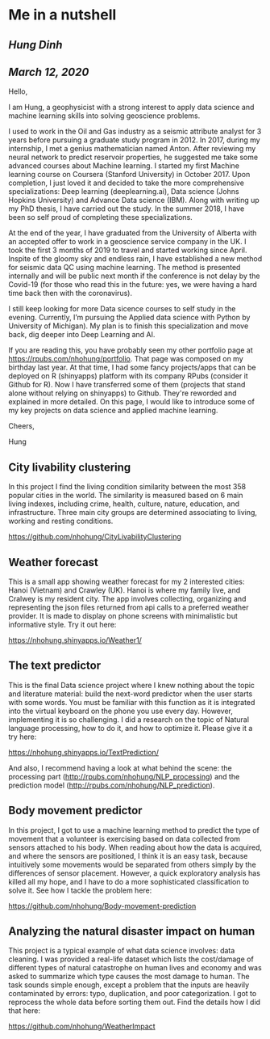 # Me in a nutshell

## *Hung Dinh*
## *March 12, 2020*

Hello,

I am Hung, a geophysicist with a strong interest to apply data science and machine learning skills into solving geoscience problems.

I used to work in the Oil and Gas industry as a seismic attribute analyst for 3 years before pursuing a graduate study program in 2012. In 2017, during my internship, I met a genius mathematician named Anton. After reviewing my neural network to predict reservoir properties, he suggested me take some advanced courses about Machine learning. I started my first Machine learning course on Coursera (Stanford University) in October 2017. Upon completion, I just loved it and decided to take the more comprehensive specializations: Deep learning (deeplearning.ai), Data science (Johns Hopkins University) and Advance Data science (IBM). Along with writing up my PhD thesis, I have carried out the study. In the summer 2018, I have been so self proud of completing these specializations.

At the end of the year, I have graduated from the University of Alberta with an accepted offer to work in a geoscience service company in the UK. I took the first 3 months of 2019 to travel and started working since April. Inspite of the gloomy sky and endless rain, I have established a new method for seismic data QC using machine learning. The method is presented internally and will be public next month if the conference is not delay by the Covid-19 (for those who read this in the future: yes, we were having a hard time back then with the coronavirus).

I still keep looking for more Data sicence courses to self study in the evening. Currently, I’m pursuing the Applied data science with Python by University of Michigan). My plan is to finish this specialization and move back, dig deeper into Deep Learning and AI.

If you are reading this, you have probably seen my other portfolio page at https://rpubs.com/nhohung/portfolio. That page was composed on my birthday last year. At that time, I had some fancy projects/apps that can be deployed on R (shinyapps) platform with its company RPubs (consider it Github for R). Now I have transferred some of them (projects that stand alone without relying on shinyapps) to Github. They're reworded and explained in more detailed. On this page, I would like to introduce some of my key projects on data science and applied machine learning.

Cheers,

Hung

## City livability clustering
In this project I find the living condition similarity between the most 358 popular cities in the world. The similarity is measured based on 6 main living indexes, including crime, health, culture, nature, education, and infrastructure. Three main city groups are determined associating to living, working and resting conditions.

https://github.com/nhohung/CityLivabilityClustering

## Weather forecast
This is a small app showing weather forecast for my 2 interested cities: Hanoi (Vietnam) and Crawley (UK). Hanoi is where my family live, and Cralwey is my resident city. The app involves collecting, organizing and representing the json files returned from api calls to a preferred weather provider. It is made to display on phone screens with minimalistic but informative style. Try it out here:

https://nhohung.shinyapps.io/Weather1/

## The text predictor
This is the final Data science project where I knew nothing about the topic and literature material: build the next-word predictor when the user starts with some words. You must be familiar with this function as it is integrated into the virtual keyboard on the phone you use every day. However, implementing it is so challenging. I did a research on the topic of Natural language processing, how to do it, and how to optimize it. Please give it a try here:

https://nhohung.shinyapps.io/TextPrediction/

And also, I recommend having a look at what behind the scene: the processing part (http://rpubs.com/nhohung/NLP_processing) and the prediction model (http://rpubs.com/nhohung/NLP_prediction).

## Body movement predictor
In this project, I got to use a machine learning method to predict the type of movement that a volunteer is exercising based on data collected from sensors attached to his body. When reading about how the data is acquired, and where the sensors are positioned, I think it is an easy task, because intuitively some movements would be separated from others simply by the differences of sensor placement. However, a quick exploratory analysis has killed all my hope, and I have to do a more sophisticated classification to solve it. See how I tackle the problem here:

https://github.com/nhohung/Body-movement-prediction

## Analyzing the natural disaster impact on human
This project is a typical example of what data science involves: data cleaning. I was provided a real-life dataset which lists the cost/damage of different types of natural catastrophe on human lives and economy and was asked to summarize which type causes the most damage to human. The task sounds simple enough, except a problem that the inputs are heavily contaminated by errors: typo, duplication, and poor categorization. I got to reprocess the whole data before sorting them out. Find the details how I did that here:

https://github.com/nhohung/WeatherImpact
